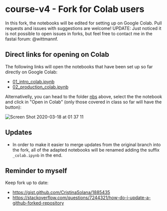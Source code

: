 # course-v4 - Fork for Colab users
In this fork, the notebooks will be edited for setting up on Google Colab. Pull requests and issues with suggestions are welcome! UPDATE: Just noticed it is not possible to open issues in forks, but feel free to contact me in the fastai forum: @wittmannf.

## Direct links for opening on Colab
The following links will open the notebooks that have been set up so far directly on Google Colab:
- [01_intro_colab.ipynb](https://colab.research.google.com/github/WittmannF/course-v4/blob/master/nbs/01_intro_colab.ipynb)
- [02_production_colab.ipynb](https://colab.research.google.com/github/WittmannF/course-v4/blob/master/nbs/02_production_colab.ipynb)

Alternativelly, you can head to the folder [nbs](https://github.com/WittmannF/course-v4/tree/master/nbs) above, select the the notebook and click in "Open in Colab" (only those covered in class so far will have the button):

![Screen Shot 2020-03-18 at 01 37 11](https://user-images.githubusercontent.com/5733246/76957621-e0bccd00-68f4-11ea-945b-c74311464229.png)

## Updates
- In order to make it easier to merge updates from the original branch into the fork, all of the adapted notebooks will be renamed adding the suffix `_colab.ipynb` in the end. 

## Reminder to myself
Keep fork up to date:
- https://gist.github.com/CristinaSolana/1885435
- https://stackoverflow.com/questions/7244321/how-do-i-update-a-github-forked-repository
